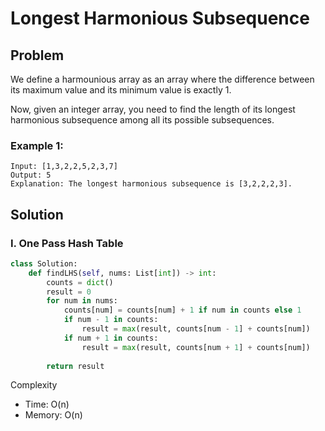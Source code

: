 # Longest Harmonious Subsequence

## Problem
We define a harmounious array as an array where the difference between its maximum value and its minimum value is exactly 1.

Now, given an integer array, you need to find the length of its longest harmonious subsequence among all its possible subsequences.

### Example 1:

    Input: [1,3,2,2,5,2,3,7]
    Output: 5
    Explanation: The longest harmonious subsequence is [3,2,2,2,3].

## Solution

### I. One Pass Hash Table
```python
class Solution:
    def findLHS(self, nums: List[int]) -> int:
        counts = dict()
        result = 0
        for num in nums:
            counts[num] = counts[num] + 1 if num in counts else 1
            if num - 1 in counts:
                result = max(result, counts[num - 1] + counts[num])
            if num + 1 in counts:
                result = max(result, counts[num + 1] + counts[num])
        
        return result
```

Complexity
* Time: O(n)
* Memory: O(n)